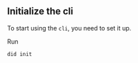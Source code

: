 ## Initialize the cli
To start using the `cli`, you need to set it up.

Run

```shell
did init
```



